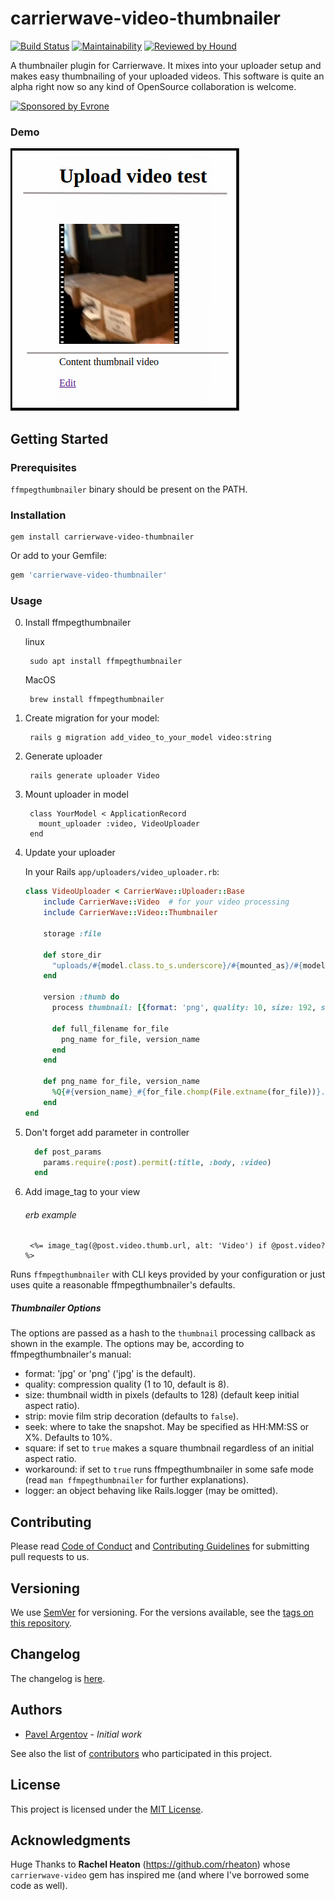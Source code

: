 # carrierwave-video-thumbnailer

[![Build Status](https://travis-ci.org/evrone/carrierwave-video-thumbnailer.png)](https://travis-ci.org/evrone/carrierwave-video-thumbnailer) 
[![Maintainability](https://api.codeclimate.com/v1/badges/a99a88d28ad37a79dbf6/maintainability)](https://codeclimate.com/github/evrone/carrierwave-video-thumbnailer/maintainability)
[![Reviewed by Hound](https://img.shields.io/badge/Reviewed_by-Hound-8E64B0.svg)](https://houndci.com)

A thumbnailer plugin for Carrierwave. It mixes into your uploader setup and
makes easy thumbnailing of your uploaded videos. This software is quite an
alpha right now so any kind of OpenSource collaboration is welcome.

<a href="https://evrone.com/?utm_source=github.com">
  <img src="https://evrone.com/logo/evrone-sponsored-logo.png"
       alt="Sponsored by Evrone" width="231">
</a>

### Demo

![demo image](readme_content/image/demo.png)

## Getting Started
### Prerequisites

`ffmpegthumbnailer` binary should be present on the PATH.

### Installation

    gem install carrierwave-video-thumbnailer

Or add to your Gemfile:

```ruby
gem 'carrierwave-video-thumbnailer'
```

### Usage

0. Install ffmpegthumbnailer

    linux
    
        sudo apt install ffmpegthumbnailer
    
    MacOS
    
        brew install ffmpegthumbnailer  

1. Create migration for your model:

        rails g migration add_video_to_your_model video:string
    
2. Generate uploader

        rails generate uploader Video
    
3. Mount uploader in model

        class YourModel < ApplicationRecord
          mount_uploader :video, VideoUploader
        end

4. Update your uploader

    In your Rails `app/uploaders/video_uploader.rb`:

    ```ruby
    class VideoUploader < CarrierWave::Uploader::Base
        include CarrierWave::Video  # for your video processing
        include CarrierWave::Video::Thumbnailer
        
        storage :file
        
        def store_dir
          "uploads/#{model.class.to_s.underscore}/#{mounted_as}/#{model.id}"
        end
        
        version :thumb do
          process thumbnail: [{format: 'png', quality: 10, size: 192, strip: true, logger: Rails.logger}]
        
          def full_filename for_file
            png_name for_file, version_name
          end
        end
        
        def png_name for_file, version_name
          %Q{#{version_name}_#{for_file.chomp(File.extname(for_file))}.png}
        end
    end
    ```

5. Don't forget add parameter in controller 
    
    ```ruby
      def post_params
        params.require(:post).permit(:title, :body, :video)
      end
    ```

6. Add image_tag to your view

    ###### erb example
        <%= image_tag(@post.video.thumb.url, alt: 'Video') if @post.video? %>

Runs `ffmpegthumbnailer` with CLI keys provided by your configuration or just
uses quite a reasonable ffmpegthumbnailer's defaults.

##### Thumbnailer Options

The options are passed as a hash to the `thumbnail` processing callback as
shown in the example. The options may be, according to ffmpegthumbnailer's
manual:

  * format: 'jpg' or 'png' ('jpg' is the default).
  * quality:  compression quality (1 to 10, default is 8).
  * size: thumbnail width in pixels (defaults to 128) (default keep initial aspect ratio).
  * strip: movie film strip decoration (defaults to `false`).
  * seek: where to take the snapshot. May be specified as HH:MM:SS or X%.
    Defaults to 10%.
  * square: if set to `true` makes a square thumbnail regardless of an initial
    aspect ratio.
  * workaround: if set to `true` runs ffmpegthumbnailer in some safe mode
    (read `man ffmpegthumbnailer` for further explanations).
  * logger: an object behaving like Rails.logger (may be omitted).

## Contributing

Please read [Code of Conduct](CODE-OF-CONDUCT.md) and [Contributing Guidelines](CONTRIBUTING.md) for submitting pull requests to us.

## Versioning

We use [SemVer](http://semver.org/) for versioning. For the versions available, 
see the [tags on this repository](https://github.com/evrone/carrierwave-video-thumbnailer/tags). 

## Changelog

The changelog is [here](CHANGELOG.md).

## Authors

* [Pavel Argentov](https://github.com/argent-smith) - *Initial work*

See also the list of [contributors](https://github.com/evrone/carrierwave-video-thumbnailer/contributors) who participated in this project.

## License

This project is licensed under the [MIT License](LICENSE).

## Acknowledgments

Huge Thanks to **Rachel Heaton** (<https://github.com/rheaton>) whose
`carrierwave-video` gem has inspired me (and where I've borrowed some code as
well).
